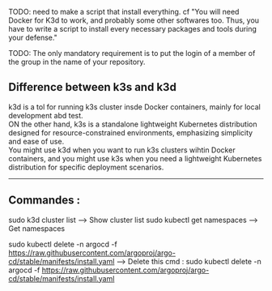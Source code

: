 TODO: need to make a script that install everything. cf "You will need Docker for K3d to work, and probably some other
softwares too. Thus, you have to write a script to install every
necessary packages and tools during your defense."

TODO:  The only mandatory
requirement is to put the login of a member of the group in the name
of your repository.

## Difference between k3s and k3d

k3d is a tol for running k3s cluster insde Docker containers, mainly for local development abd test.  
ON the other hand, k3s is a standalone lightweight Kubernetes distribution designed for resource-constrained environments, emphasizing simplicity and ease of use.  
You might use k3d when you want to run k3s clusters wihtin Docker containers, and you might use k3s when you need a lightweight Kubernetes distribution for specific deployment scenarios.  

----------

## Commandes :

sudo k3d cluster list --> Show cluster list
sudo kubectl get namespaces --> Get namespaces


sudo kubectl delete -n argocd -f https://raw.githubusercontent.com/argoproj/argo-cd/stable/manifests/install.yaml --> Delete this cmd : sudo kubectl delete -n argocd -f https://raw.githubusercontent.com/argoproj/argo-cd/stable/manifests/install.yaml
